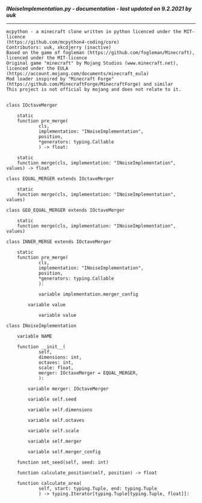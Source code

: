 ***INoiseImplementation.py - documentation - last updated on 9.2.2021 by uuk***
___

    mcpython - a minecraft clone written in python licenced under the MIT-licence 
    (https://github.com/mcpython4-coding/core)
    Contributors: uuk, xkcdjerry (inactive)
    Based on the game of fogleman (https://github.com/fogleman/Minecraft), licenced under the MIT-licence
    Original game "minecraft" by Mojang Studios (www.minecraft.net), licenced under the EULA
    (https://account.mojang.com/documents/minecraft_eula)
    Mod loader inspired by "Minecraft Forge" (https://github.com/MinecraftForge/MinecraftForge) and similar
    This project is not official by mojang and does not relate to it.


    class IOctaveMerger

        static
        function pre_merge(
                cls,
                implementation: "INoiseImplementation",
                position,
                *generators: typing.Callable
                ) -> float:

        static
        function merge(cls, implementation: "INoiseImplementation", values) -> float

    class EQUAL_MERGER extends IOctaveMerger

        static
        function merge(cls, implementation: "INoiseImplementation", values)

    class GEO_EQUAL_MERGER extends IOctaveMerger

        static
        function merge(cls, implementation: "INoiseImplementation", values)

    class INNER_MERGE extends IOctaveMerger

        static
        function pre_merge(
                cls,
                implementation: "INoiseImplementation",
                position,
                *generators: typing.Callable
                ):

                variable implementation.merger_config

            variable value

                variable value

    class INoiseImplementation

        variable NAME

        function __init__(
                self,
                dimensions: int,
                octaves: int,
                scale: float,
                merger: IOctaveMerger = EQUAL_MERGER,
                ):

            variable merger: IOctaveMerger

            variable self.seed

            variable self.dimensions

            variable self.octaves

            variable self.scale

            variable self.merger

            variable self.merger_config

        function set_seed(self, seed: int)

        function calculate_position(self, position) -> float

        function calculate_area(
                self, start: typing.Tuple, end: typing.Tuple
                ) -> typing.Iterator[typing.Tuple[typing.Tuple, float]]: